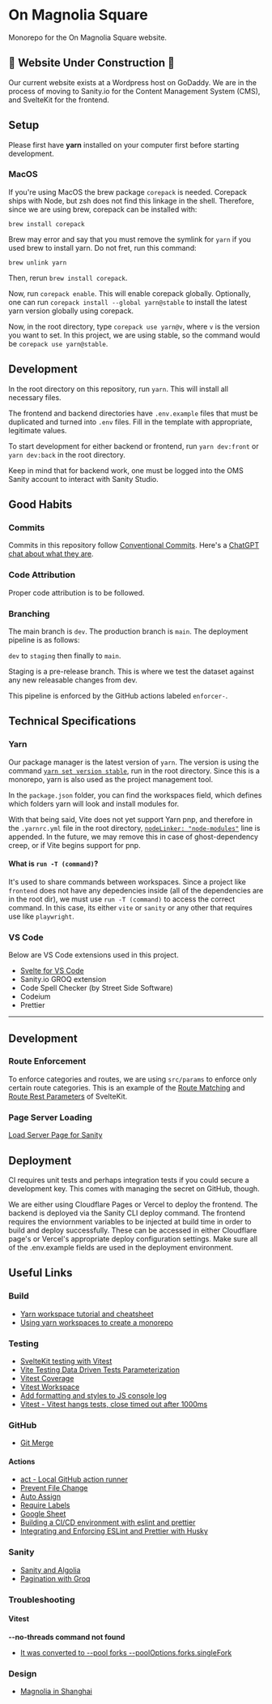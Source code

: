 # On Magnolia Square

Monorepo for the On Magnolia Square website.

## 🚧 Website Under Construction 🚧

Our current website exists at a Wordpress host on GoDaddy. We are in the process of moving to Sanity.io for the Content Management System (CMS), and SvelteKit for the frontend.

## Setup

Please first have __yarn__ installed on your computer first before starting development.

### MacOS

If you're using MacOS the brew package `corepack` is needed. Corepack ships with Node, but zsh does not find this linkage in the shell. Therefore, since we are using brew, corepack can be installed with:

`brew install corepack`

Brew may error and say that you must remove the symlink for `yarn` if you used brew to install yarn. Do not fret, run this command:

`brew unlink yarn`

Then, rerun `brew install corepack`.

Now, run `corepack enable`. This will enable corepack globally. Optionally, one can run `corepack install --global yarn@stable` to install the latest yarn version globally using corepack.

Now, in the root directory, type `corepack use yarn@v`, where `v` is the version you want to set. In this project, we are using stable, so the command would be `corepack use yarn@stable`.

## Development

In the root directory on this repository, run `yarn`. This will install all necessary files.

The frontend and backend directories have `.env.example` files that must be duplicated and turned into `.env` files. Fill in the template with appropriate, legitimate values.

To start development for either backend or frontend, run `yarn dev:front` or `yarn dev:back` in the root directory.

Keep in mind that for backend work, one must be logged into the OMS Sanity account to interact with Sanity Studio.

## Good Habits

### Commits

Commits in this repository follow [Conventional Commits](https://www.conventionalcommits.org/en/v1.0.0/). Here's a [ChatGPT chat about what they are](https://chat.openai.com/share/475c34ae-1ce2-47cd-85a9-16045a550011).

### Code Attribution

Proper code attribution is to be followed.

### Branching

The main branch is `dev`. The production branch is `main`. The deployment pipeline is as follows:

`dev` to `staging` then finally to `main`.

Staging is a pre-release branch. This is where we test the dataset against any new releasable changes from dev.

This pipeline is enforced by the GitHub actions labeled `enforcer-`.

## Technical Specifications

### Yarn

Our package manager is the latest version of ```yarn```. The version is using the command [```yarn set version stable```](https://yarnpkg.com/cli/set/version#details), run in the root directory. Since this is a monorepo, yarn is also used as the project management tool.

In the ```package.json``` folder, you can find the workspaces field, which defines which folders yarn will look and install modules for.

With that being said, Vite does not yet support Yarn pnp, and therefore in the ```.yarnrc.yml``` file in the root directory, [```nodeLinker: "node-modules"```](https://yarnpkg.com/configuration/yarnrc#nodeLinker) line is appended. In the future, we may remove this in case of ghost-dependency creep, or if Vite begins support for pnp.

#### What is `run -T (command)`?

It's used to share commands between workspaces. Since a project like `frontend` does not have any depedencies inside (all of the dependencies are in the root dir), we must use `run -T (command)` to access the correct command. In this case, its either `vite` or `sanity` or any other that requires use like `playwright`.

### VS Code

Below are VS Code extensions used in this project.

- [Svelte for VS Code](https://marketplace.visualstudio.com/items?itemName=svelte.svelte-vscode)
- Sanity.io GROQ extension
- Code Spell Checker (by Street Side Software)
- Codeium
- Prettier

---

## Development

### Route Enforcement

To enforce categories and routes, we are using ```src/params``` to enforce only certain route categories. This is an example of the [Route Matching](https://kit.svelte.dev/docs/advanced-routing#matching) and [Route Rest Parameters](https://kit.svelte.dev/docs/advanced-routing#rest-parameters) of SvelteKit.

### Page Server Loading

[Load Server Page for Sanity](https://kit.svelte.dev/docs/load#page-data)

## Deployment

CI requires unit tests and perhaps integration tests if you could secure a development key. This comes with managing the secret on GitHub, though.

We are either using Cloudflare Pages or Vercel to deploy the frontend. The backend is deployed via the Sanity CLI deploy command. The frontend requires the enviornment variables to be injected at build time in order to build and deploy successfully. These can be accessed in either Cloudflare page's or Vercel's appropriate deploy configuration settings. Make sure all of the .env.example fields are used in the deployment environment.

## Useful Links

### Build

- [Yarn workspace tutorial and cheatsheet](https://www.chandankumar.com/blog/yarn-workspace-tutorial)
- [Using yarn workspaces to create a monorepo](https://medium.com/tribalscale/using-yarn-workspaces-to-create-a-monorepo-33203152d0c6)

### Testing

- [SvelteKit testing with Vitest](https://www.tejusparikh.com/2023/sveltekit-testing-with-vitest.html)
- [Vite Testing Data Driven Tests Parameterization](https://www.the-koi.com/projects/parameterized-data-driven-tests-in-vitest-example/)
- [Vitest Coverage](https://vitest.dev/guide/coverage)
- [Vitest Workspace](https://vitest.dev/guide/workspace.html#workspace)
- [Add formatting and styles to JS console log](https://levelup.gitconnected.com/add-styles-and-formatting-to-your-console-log-messages-in-javascript-5f14819b1c5d)
- [Vitest - Vitest hangs tests, close timed out after 1000ms](https://github.com/vitest-dev/vitest/issues/2008)

### GitHub

- [Git Merge](https://www.atlassian.com/git/tutorials/using-branches/git-merge)

#### Actions

- [act - Local GitHub action runner](https://nektosact.com/usage/index.html)
- [Prevent File Change](https://github.com/marketplace/actions/prevent-file-change)
- [Auto Assign](https://github.com/marketplace/actions/auto-assign-action)
- [Require Labels](https://github.com/marketplace/actions/require-labels)
- [Google Sheet](https://github.com/marketplace/actions/gsheet-action)
- [Building a CI/CD environment with eslint and prettier](https://t-i-show.medium.com/build-a-ci-cd-environment-with-github-actions-eslint-prettier-ee725c5fe2ab)
- [Integrating and Enforcing ESLint and Prettier with Husky](https://silvenon.com/blog/integrating-and-enforcing-prettier-and-eslint)

### Sanity

- [Sanity and Algolia](https://www.sanity.io/technology-partners/algolia)
- [Pagination with Groq](https://www.sanity.io/docs/paginating-with-groq)

### Troubleshooting

#### Vitest

**--no-threads command not found**
- [It was converted to --pool forks --poolOptions.forks.singleFork](https://vitest.dev/guide/migration.html#pools-are-standardized-4172)

### Design

- [Magnolia in Shanghai](https://wapbaike.baidu.com/tashuo/browse/content?id=24921b1a0cbe87e07289d90b)
